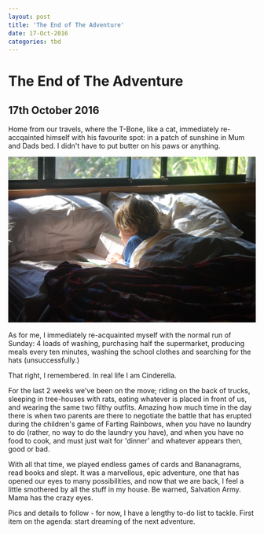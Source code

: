 ```yaml
---
layout: post
title: 'The End of The Adventure'
date: 17-Oct-2016
categories: tbd
---
```


# The End of The Adventure

## 17th October 2016

Home from our travels,   where the T-Bone,   like a cat,   immediately re-accqainted himself with his favourite spot: in a patch of sunshine in Mum and Dads bed. I didn't have to put butter on his paws or anything.

<img class="photo-horiz" src="/images/2016/10/DSC_5829-1024x685.jpg" />

As for me, I immediately re-acquainted myself with the normal run of Sunday: 4 loads of washing, purchasing half the supermarket, producing meals every ten minutes, washing the school clothes and searching for the hats (unsuccessfully.)

That right, I remembered. In real life I am Cinderella.

For the last 2 weeks we've been on the move; riding on the back of trucks, sleeping in tree-houses with rats, eating whatever is placed in front of us, and wearing the same two filthy outfits. Amazing how much time in the day there is when two parents are there to negotiate the battle that has erupted during the children's game of Farting Rainbows, when you have no laundry to do (rather, no way to do the laundry you have), and when you have no food to cook, and must just wait for 'dinner' and whatever appears then, good or bad.

With all that time, we played endless games of cards and Bananagrams, read books and slept. It was a marvellous, epic adventure, one that has opened our eyes to many possibilities, and now that we are back, I feel a little smothered by all the stuff in my house. Be warned, Salvation Army. Mama has the crazy eyes.

Pics and details to follow - for now, I have a lengthy to-do list to tackle. First item on the agenda: start dreaming of the next adventure.
